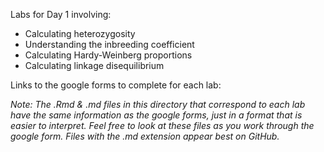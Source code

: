 Labs for Day 1 involving:
* Calculating heterozygosity
* Understanding the inbreeding coefficient
* Calculating Hardy-Weinberg proportions
* Calculating linkage disequilibrium

Links to the google forms to complete for each lab:



*Note: The .Rmd & .md files in this directory that correspond to each lab have the same information as the google forms, just in a format that is easier to interpret. Feel free to look at these files as you work through the google form. Files with the .md extension appear best on GitHub.*
